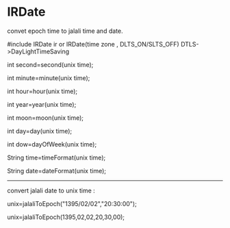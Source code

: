 # IRDate
convet epoch time to jalali time and date.

#include <IRDate>
IRDate ir   or  IRDate(time zone , DLTS_ON/SLTS_OFF) DTLS->DayLightTimeSaving

int second=second(unix time); 

int minute=minute(unix time); 

int hour=hour(unix time); 

int year=year(unix time); 

int moon=moon(unix time); 

int day=day(unix time); 

int dow=dayOfWeek(unix time);


String time=timeFormat(unix time);

String date=dateFormat(unix time);

-------------------------------------------------------
convert jalali date to unix time :

unix=jalaliToEpoch("1395/02/02","20:30:00");

unix=jalaliToEpoch(1395,02,02,20,30,00);

